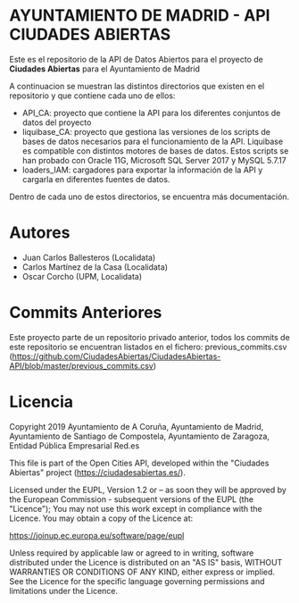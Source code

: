 # AYUNTAMIENTO DE MADRID - API CIUDADES ABIERTAS

Este es el repositorio de la API de Datos Abiertos para el proyecto de **Ciudades Abiertas** para el Ayuntamiento de Madrid

A continuacion se muestran las distintos directorios que existen en el repositorio y que contiene cada uno de ellos:

 - API_CA: proyecto que contiene la API para los diferentes conjuntos de datos del proyecto
 - liquibase_CA: proyecto que gestiona las versiones de los scripts de bases de datos necesarios para el funcionamiento de la API. Liquibase es compatible con distintos motores de bases de datos. Estos scripts se han probado con Oracle 11G, Microsoft SQL Server 2017 y MySQL 5.7.17
 - loaders_IAM: cargadores para exportar la información de la API y cargarla en diferentes fuentes de datos.

Dentro de cada uno de estos directorios, se encuentra más documentación.

# Autores
 - Juan Carlos Ballesteros (Localidata)
 - Carlos Martínez de la Casa (Localidata)
 - Oscar Corcho (UPM, Localidata)
 
# Commits Anteriores

Este proyecto parte de un repositorio privado anterior, todos los commits de este repositorio se encuentran listados en el fichero: previous_commits.csv (https://github.com/CiudadesAbiertas/CiudadesAbiertas-API/blob/master/previous_commits.csv)


# Licencia
Copyright 2019 Ayuntamiento de A Coruña, Ayuntamiento de Madrid, Ayuntamiento de Santiago de Compostela, Ayuntamiento de Zaragoza, Entidad Pública Empresarial Red.es

This file is part of the Open Cities API, developed within the "Ciudades Abiertas" project (https://ciudadesabiertas.es/).

Licensed under the EUPL, Version 1.2 or – as soon they will be approved by the European Commission - subsequent versions of the EUPL (the "Licence");
You may not use this work except in compliance with the Licence.
You may obtain a copy of the Licence at:

https://joinup.ec.europa.eu/software/page/eupl

Unless required by applicable law or agreed to in writing, software distributed under the Licence is distributed on an "AS IS" basis,
WITHOUT WARRANTIES OR CONDITIONS OF ANY KIND, either express or implied.
See the Licence for the specific language governing permissions and limitations under the Licence.